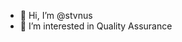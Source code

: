 - 👋 Hi, I’m @stvnus
- 👀 I’m interested in Quality Assurance


<!---
stvnus/stvnus is a ✨ special ✨ repository because its `README.md` (this file) appears on your GitHub profile.
You can click the Preview link to take a look at your changes.
--->

